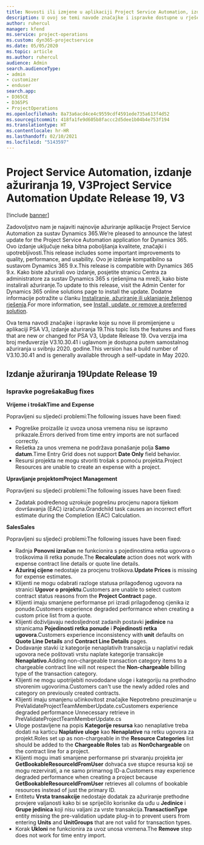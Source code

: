 ```yaml
---
title: Novosti ili izmjene u aplikaciji Project Service Automation, izdanje ažuriranja 19, V3
description: U ovoj se temi navode značajke i ispravke dostupne u rješenju Project Service Automation, izdanje ažuriranja 19, V3.
author: ruhercul
manager: kfend
ms.service: project-operations
ms.custom: dyn365-projectservice
ms.date: 05/05/2020
ms.topic: article
ms.author: ruhercul
audience: Admin
search.audienceType:
- admin
- customizer
- enduser
search.app:
- D365CE
- D365PS
- ProjectOperations
ms.openlocfilehash: 8a73a6acd4ce4c9559cdf4591ede735a613f4d52
ms.sourcegitcommit: 418fa1fe9d605b8faccc2d5dee1b04b4e753f194
ms.translationtype: HT
ms.contentlocale: hr-HR
ms.lasthandoff: 02/10/2021
ms.locfileid: "5143597"
---
```

# <a name="project-service-automation-update-release-19-v3"></a><span data-ttu-id="01b18-103">Project Service Automation, izdanje ažuriranja 19, V3</span><span class="sxs-lookup"><span data-stu-id="01b18-103">Project Service Automation Update Release 19, V3</span></span>

[!include [banner](../includes/psa-now-project-operations.md)]

<span data-ttu-id="01b18-104">Zadovoljstvo nam je najaviti najnovije ažuriranje aplikacije Project Service Automation za sustav Dynamics 365.</span><span class="sxs-lookup"><span data-stu-id="01b18-104">We’re pleased to announce the latest update for the Project Service Automation application for Dynamics 365.</span></span> <span data-ttu-id="01b18-105">Ovo izdanje uključuje neka bitna poboljšanja kvalitete, značajki i upotrebljivosti.</span><span class="sxs-lookup"><span data-stu-id="01b18-105">This release includes some important improvements to quality, performance, and usability.</span></span> <span data-ttu-id="01b18-106">Ovo je izdanje kompatibilno sa sustavom Dynamics 365 9.x.</span><span class="sxs-lookup"><span data-stu-id="01b18-106">This release is compatible with Dynamics 365 9.x.</span></span> <span data-ttu-id="01b18-107">Kako biste ažurirali ovo izdanje, posjetite stranicu Centra za administratore za sustav Dynamics 365 s rješenjima na mreži, kako biste instalirali ažuriranje.</span><span class="sxs-lookup"><span data-stu-id="01b18-107">To update to this release, visit the Admin Center for Dynamics 365 online solutions page to install the update.</span></span> <span data-ttu-id="01b18-108">Dodatne informacije potražite u članku [Instaliranje, ažuriranje ili uklanjanje željenog rješenja](https://docs.microsoft.com/power-platform/admin/install-remove-preferred-solution).</span><span class="sxs-lookup"><span data-stu-id="01b18-108">For more information, see [Install, update, or remove a preferred solution](https://docs.microsoft.com/power-platform/admin/install-remove-preferred-solution).</span></span>

<span data-ttu-id="01b18-109">Ova tema navodi značajke i ispravke koje su nove ili promijenjene u aplikaciji PSA V3, izdanje ažuriranja 19.</span><span class="sxs-lookup"><span data-stu-id="01b18-109">This topic lists the features and fixes that are new or changed for PSA V3, Update Release 19.</span></span> <span data-ttu-id="01b18-110">Ova verzija ima broj međuverzije V3.10.30.41 i uglavnom je dostupna putem samostalnog ažuriranja u svibnju 2020. godine.</span><span class="sxs-lookup"><span data-stu-id="01b18-110">This version has a build number of V3.10.30.41 and is generally available through a self-update in May 2020.</span></span>

## <a name="update-release-19"></a><span data-ttu-id="01b18-111">Izdanje ažuriranja 19</span><span class="sxs-lookup"><span data-stu-id="01b18-111">Update Release 19</span></span>

### <a name="bug-fixes"></a><span data-ttu-id="01b18-112">Ispravke pogrešaka</span><span class="sxs-lookup"><span data-stu-id="01b18-112">Bug fixes</span></span>

<span data-ttu-id="01b18-113">**Vrijeme i trošak**</span><span class="sxs-lookup"><span data-stu-id="01b18-113">**Time and Expense**</span></span>

<span data-ttu-id="01b18-114">Popravljeni su sljedeći problemi:</span><span class="sxs-lookup"><span data-stu-id="01b18-114">The following issues have been fixed:</span></span> 

- <span data-ttu-id="01b18-115">Pogreške proizašle iz uvoza unosa vremena nisu se ispravno prikazale.</span><span class="sxs-lookup"><span data-stu-id="01b18-115">Errors derived from time entry imports are not surfaced correctly.</span></span>
- <span data-ttu-id="01b18-116">Rešetka za unos vremena ne podržava ponašanje polja **Samo datum**.</span><span class="sxs-lookup"><span data-stu-id="01b18-116">Time Entry Grid does not support **Date Only** field behavior.</span></span>
- <span data-ttu-id="01b18-117">Resursi projekta ne mogu stvoriti trošak s pomoću projekta.</span><span class="sxs-lookup"><span data-stu-id="01b18-117">Project Resources are unable to create an expense with a project.</span></span>

<span data-ttu-id="01b18-118">**Upravljanje projektom**</span><span class="sxs-lookup"><span data-stu-id="01b18-118">**Project Management**</span></span>

<span data-ttu-id="01b18-119">Popravljeni su sljedeći problemi:</span><span class="sxs-lookup"><span data-stu-id="01b18-119">The following issues have been fixed:</span></span> 

-  <span data-ttu-id="01b18-120">Zadatak podređenog uzrokuje pogrešnu procjenu napora tijekom dovršavanja (EAC) izračuna.</span><span class="sxs-lookup"><span data-stu-id="01b18-120">Grandchild task causes an incorrect effort estimate during the Completion (EAC) Calculation.</span></span>

<span data-ttu-id="01b18-121">**Sales**</span><span class="sxs-lookup"><span data-stu-id="01b18-121">**Sales**</span></span>

<span data-ttu-id="01b18-122">Popravljeni su sljedeći problemi:</span><span class="sxs-lookup"><span data-stu-id="01b18-122">The following issues have been fixed:</span></span> 

- <span data-ttu-id="01b18-123">Radnja **Ponovni izračun** ne funkcionira s pojedinostima retka ugovora o troškovima ili retka ponude.</span><span class="sxs-lookup"><span data-stu-id="01b18-123">The **Recalculate** action does not work with expense contract line details or quote line details.</span></span>
- <span data-ttu-id="01b18-124">**Ažuriraj cijene** nedostaje za procjenu troškova.</span><span class="sxs-lookup"><span data-stu-id="01b18-124">**Update Prices** is missing for expense estimates.</span></span>
-  <span data-ttu-id="01b18-125">Klijenti ne mogu odabrati razloge statusa prilagođenog ugovora na stranici **Ugovor o projektu**.</span><span class="sxs-lookup"><span data-stu-id="01b18-125">Customers are unable to select custom contract status reasons from the **Project Contract** page.</span></span>
- <span data-ttu-id="01b18-126">Klijenti imaju smanjene performanse pri izradi prilagođenog cjenika iz ponude.</span><span class="sxs-lookup"><span data-stu-id="01b18-126">Customers experience degraded performance when creating a custom price list from a quote.</span></span>
- <span data-ttu-id="01b18-127">Klijenti doživljavaju nedosljednost zadanih postavki **jedinice** na stranicama **Pojedinosti retka ponude** i **Pojedinosti retka ugovora**.</span><span class="sxs-lookup"><span data-stu-id="01b18-127">Customers experience inconsistency with **unit** defaults on **Quote Line Details** and **Contract Line Details** pages.</span></span>
- <span data-ttu-id="01b18-128">Dodavanje stavki iz kategorije nenaplativih transakcija u naplativi redak ugovora neće poštovati vrstu naplate kategorije transakcije **Nenaplativo**.</span><span class="sxs-lookup"><span data-stu-id="01b18-128">Adding non-chargeable transaction category items to a chargeable contract line will not respect the **Non-chargeable** billing type of the transaction category.</span></span>
- <span data-ttu-id="01b18-129">Klijenti ne mogu upotrijebiti novododane uloge i kategoriju na prethodno stvorenim ugovorima.</span><span class="sxs-lookup"><span data-stu-id="01b18-129">Customers can't use the newly added roles and category on previously created contracts.</span></span>
- <span data-ttu-id="01b18-130">Klijenti imaju smanjenu učinkovitost značajke Nepotrebno preuzimanje u PreValidateProjectTeamMemberUpdate.cs</span><span class="sxs-lookup"><span data-stu-id="01b18-130">Customers experience degraded performance Unnecessary retrieve in PreValidateProjectTeamMemberUpdate.cs</span></span>
- <span data-ttu-id="01b18-131">Uloge postavljene na popis **Kategorije resursa** kao nenaplative treba dodati na karticu **Naplative uloge** kao **Nenaplative** na retku ugovora za projekt.</span><span class="sxs-lookup"><span data-stu-id="01b18-131">Roles set up as non-chargeable in the **Resource Categories** list should be added to the **Chargeable Roles** tab as **Non0chargeable** on the contract line for a project.</span></span>
- <span data-ttu-id="01b18-132">Klijenti mogu imati smanjene performanse pri stvaranju projekta jer **GetBookableResourceIdFromUser** dohvaća sve stupce resursa koji se mogu rezervirati, a ne samo primarnog ID-a.</span><span class="sxs-lookup"><span data-stu-id="01b18-132">Customers may experience degraded performance when creating a project because **GetBookableResourceIdFromUser** retrieves all columns of bookable resources instead of just the primary ID.</span></span>
- <span data-ttu-id="01b18-133">Entitetu **Vrsta transakcije** nedostaje dodatak za ažuriranje prethodne provjere valjanosti kako bi se spriječilo korisnike da uđu u **Jedinice** i **Grupe jedinica** koji nisu valjani za vrste transakcija.</span><span class="sxs-lookup"><span data-stu-id="01b18-133">**TransactionType** entity missing the pre-validation update plug-in to prevent users from entering **Units** and **UnitGroups** that are not valid for transaction types.</span></span>
- <span data-ttu-id="01b18-134">Korak **Ukloni** ne funkcionira za uvoz unosa vremena.</span><span class="sxs-lookup"><span data-stu-id="01b18-134">The **Remove** step does not work for time entry import.</span></span>
